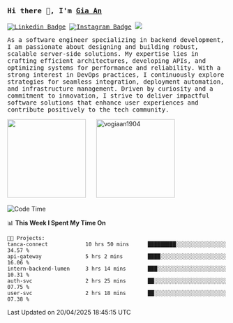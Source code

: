 ### <samp>Hi there 👋, I'm <a href="https://www.linkedin.com/in/vogiaan1904/" target="_blank">Gia An</a></samp>

<samp> [![Linkedin Badge](https://img.shields.io/badge/-LinkedIn-0e76a8?style=flat-square&logo=Linkedin&logoColor=white)](https://linkedin.com/in/vogiaan1904)
[![Instagram Badge](https://img.shields.io/badge/-Instagram-e4405f?style=flat-square&logo=Instagram&logoColor=white)](https://instagram.com/_.ja.ann_/) ![](https://komarev.com/ghpvc/?username=vogiaan1904&style=flat-square&base=100)</samp> 

<samp>As a software engineer specializing in backend development, I am passionate about designing and building robust, scalable server-side solutions. My expertise lies in crafting efficient architectures, developing APIs, and optimizing systems for performance and reliability. With a strong interest in DevOps practices, I continuously explore strategies for seamless integration, deployment automation, and infrastructure management. Driven by curiosity and a commitment to innovation, I strive to deliver impactful software solutions that enhance user experiences and contribute positively to the tech community.</samp>



<div>
  <img height="180em" src="https://github-readme-stats.vercel.app/api/top-langs/?username=vogiaan1904&show_icons=true&hide_border=true&layout=compact&langs_count=10&theme=transparent&include_orgs=true"/>
  &nbsp;&nbsp;&nbsp;&nbsp;
  <img height="180em" src="https://github-readme-stats.vercel.app/api?username=vogiaan1904&show_icons=true&hide_border=true&&count_private=true&include_all_commits=true&theme=transparent&locale=en" alt="vogiaan1904" />
</div>






<!--START_SECTION:waka-->
![Code Time](http://img.shields.io/badge/Code%20Time-762%20hrs%207%20mins-blue)

📊 **This Week I Spent My Time On** 

```text
🐱‍💻 Projects: 
tanca-connect            10 hrs 50 mins      █████████░░░░░░░░░░░░░░░░   34.57 % 
api-gateway              5 hrs 2 mins        ████░░░░░░░░░░░░░░░░░░░░░   16.06 % 
intern-backend-lumen     3 hrs 14 mins       ███░░░░░░░░░░░░░░░░░░░░░░   10.31 % 
auth-svc                 2 hrs 25 mins       ██░░░░░░░░░░░░░░░░░░░░░░░   07.75 % 
user-svc                 2 hrs 18 mins       ██░░░░░░░░░░░░░░░░░░░░░░░   07.38 % 
```


 Last Updated on 20/04/2025 18:45:15 UTC
<!--END_SECTION:waka-->
